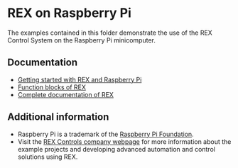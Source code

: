 REX on Raspberry Pi 
===================

The examples contained in this folder demonstrate the use of the REX Control 
System on the Raspberry Pi minicomputer.

## Documentation ##

- [Getting started with REX and Raspberry Pi](https://www.rexcontrols.com/media/2.50.4/doc/ENGLISH/MANUALS/RexGettingStarted/RexGettingStarted_RasPi_ENG.html)
- [Function blocks of REX](https://www.rexcontrols.com/media/2.50.4/doc/ENGLISH/MANUALS/BRef/BRef_ENG.html)
- [Complete documentation of REX](http://www.rexcontrols.com/documentation-and-support)

## Additional information ##

- Raspberry Pi is a trademark of the [Raspberry Pi Foundation](http://www.raspberrypi.org).
- Visit the [REX Controls company webpage](http://www.rexcontrols.com) 
for more information about the example projects and developing advanced 
automation and control solutions using REX.

